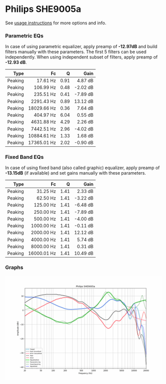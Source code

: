 # Philips SHE9005a
See [usage instructions](https://github.com/jaakkopasanen/AutoEq#usage) for more options and info.

### Parametric EQs
In case of using parametric equalizer, apply preamp of **-12.97dB** and build filters manually
with these parameters. The first 5 filters can be used independently.
When using independent subset of filters, apply preamp of **-12.93 dB**.

| Type    | Fc          |    Q | Gain     |
|--------:|------------:|-----:|---------:|
| Peaking | 17.61 Hz    | 0.91 | 4.87 dB  |
| Peaking | 106.99 Hz   | 0.48 | -2.02 dB |
| Peaking | 235.51 Hz   | 0.41 | -7.89 dB |
| Peaking | 2291.43 Hz  | 0.89 | 13.12 dB |
| Peaking | 18029.66 Hz | 0.36 | 7.64 dB  |
| Peaking | 404.97 Hz   | 6.04 | 0.55 dB  |
| Peaking | 4631.88 Hz  | 4.29 | 2.26 dB  |
| Peaking | 7442.51 Hz  | 2.96 | -4.02 dB |
| Peaking | 10884.61 Hz | 1.33 | 1.68 dB  |
| Peaking | 17365.01 Hz | 2.02 | -0.90 dB |

### Fixed Band EQs
In case of using fixed band (also called graphic) equalizer, apply preamp of **-13.15dB**
(if available) and set gains manually with these parameters.

| Type    | Fc          |    Q | Gain     |
|--------:|------------:|-----:|---------:|
| Peaking | 31.25 Hz    | 1.41 | 2.33 dB  |
| Peaking | 62.50 Hz    | 1.41 | -3.22 dB |
| Peaking | 125.00 Hz   | 1.41 | -6.48 dB |
| Peaking | 250.00 Hz   | 1.41 | -7.89 dB |
| Peaking | 500.00 Hz   | 1.41 | -4.00 dB |
| Peaking | 1000.00 Hz  | 1.41 | -0.11 dB |
| Peaking | 2000.00 Hz  | 1.41 | 12.12 dB |
| Peaking | 4000.00 Hz  | 1.41 | 5.74 dB  |
| Peaking | 8000.00 Hz  | 1.41 | 0.31 dB  |
| Peaking | 16000.01 Hz | 1.41 | 10.49 dB |

### Graphs
![](./Philips%20SHE9005a.png)